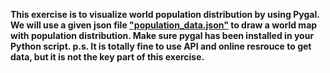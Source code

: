 **This exercise is to visualize world population distribution by using Pygal. We will use a given json file ["population_data.json"](<https://github.com/New-Be-Maker/Introduction-to-Python/blob/main/Part2_Small%20Projects/Raw%20Data/population_data.json>) to draw a world map with population distribution. Make sure pygal has been installed in your Python script.
p.s. It is totally fine to use API and online resrouce to get data, but it is not the key part of this exercise.**

